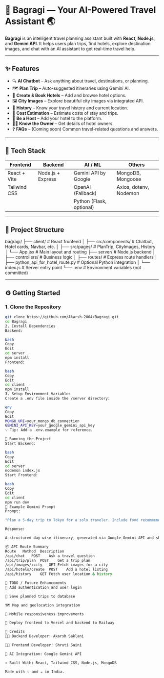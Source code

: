 # 🧳 Bagragi — Your AI-Powered Travel Assistant 🌏

**Bagragi** is an intelligent travel planning assistant built with **React**, **Node.js**, and **Gemini API**. It helps users plan trips, find hotels, explore destination images, and chat with an AI assistant to get real-time travel help.

---

## ✨ Features

- 🔍 **AI Chatbot** – Ask anything about travel, destinations, or planning.
- 🗺️ **Plan Trip** – Auto-suggested itineraries using Gemini AI.
- 🏨 **Create & Book Hotels** – Add and browse hotel options.
- 🖼️ **City Images** – Explore beautiful city images via integrated API.
- 📜 **History** – Know your travel history and current location.
- 💸 **Cost Estimation** – Estimate costs of stay and trips.
- 🙋 **Be a Host** – Add your hotel to the platform.
- 🧑‍💼 **Know the Owner** – Get details of hotel owners.
- ❓ **FAQs** – (Coming soon) Common travel-related questions and answers.

---

## 🧠 Tech Stack

| Frontend         | Backend             | AI / ML             | Others                        |
|------------------|---------------------|----------------------|-------------------------------|
| React + Vite     | Node.js + Express   | Gemini API by Google | MongoDB, Mongoose             |
| Tailwind CSS     |                     | OpenAI (Fallback)    | Axios, dotenv, Nodemon        |
|                  |                     | Python (Flask, optional) |                             |

---

## 📁 Project Structure

bagragi/
├── client/ # React frontend
│ ├── src/components/ # Chatbot, Hotel cards, Navbar, etc.
│ ├── src/pages/ # PlanTrip, CityImages, History
│ └── App.jsx # Main layout and routing
├── server/ # Node.js backend
│ ├── controllers/ # Business logic
│ ├── routes/ # Express route handlers
│ ├── python_api_for_hotel_route.py # Optional Python integration
│ └── index.js # Server entry point
└── .env # Environment variables (not committed)

---

## ⚙️ Getting Started

### 1. Clone the Repository

```bash
git clone https://github.com/Akarsh-2004/Bagragi.git
cd Bagragi
2. Install Dependencies
Backend:

bash
Copy
Edit
cd server
npm install
Frontend:

bash
Copy
Edit
cd client
npm install
3. Setup Environment Variables
Create a .env file inside the /server directory:

env
Copy
Edit
MONGO_URI=your_mongo_db_connection
GEMINI_API_KEY=your_google_gemini_api_key
💡 Tip: Add a .env.example for reference.

🚀 Running the Project
Start Backend:

bash
Copy
Edit
cd server
nodemon index.js
Start Frontend:

bash
Copy
Edit
cd client
npm run dev
🤖 Example Gemini Prompt
Prompt:

"Plan a 5-day trip to Tokyo for a solo traveler. Include food recommendations and tourist spots."

Response:

A structured day-wise itinerary, generated via Google Gemini API and shown in the chat interface.

📦 API Route Summary
Route	Method	Description
/api/chat	POST	Ask a travel question
/api/trip/plan	POST	Get a trip plan
/api/images/:city	GET	Fetch images for a city
/api/hotels/create	POST	Add a hotel listing
/api/history	GET	Fetch user location & history

📌 TODO / Future Enhancements
🔐 Add authentication and user login

💾 Save planned trips to database

🗺️ Map and geolocation integration

📱 Mobile responsiveness improvements

🚀 Deploy frontend to Vercel and backend to Railway

🙌 Credits
👨‍💻 Backend Developer: Akarsh Saklani

👩‍💻 Frontend Developer: Shruti Saini

🔗 AI Integration: Google Gemini API

⚛️ Built With: React, Tailwind CSS, Node.js, MongoDB

Made with 💡 and ☕ in India.
